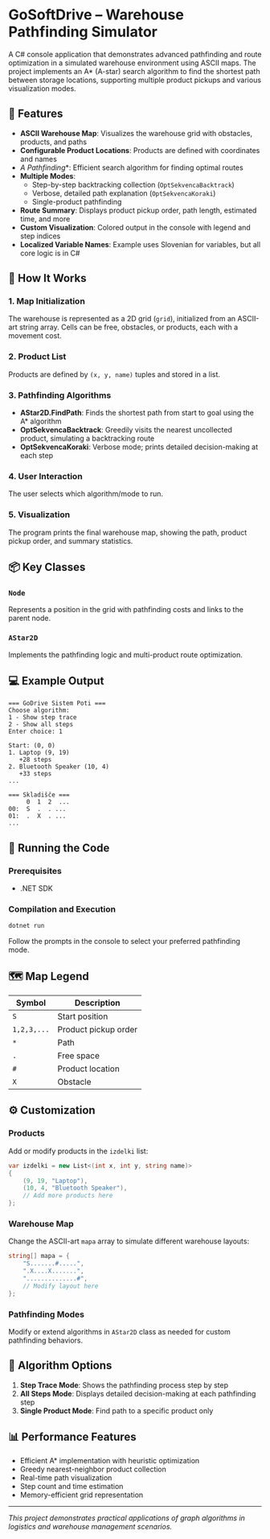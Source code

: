 # GoSoftDrive – Warehouse Pathfinding Simulator

A C# console application that demonstrates advanced pathfinding and route optimization in a simulated warehouse environment using ASCII maps. The project implements an A* (A-star) search algorithm to find the shortest path between storage locations, supporting multiple product pickups and various visualization modes.

## 🚀 Features

- **ASCII Warehouse Map**: Visualizes the warehouse grid with obstacles, products, and paths
- **Configurable Product Locations**: Products are defined with coordinates and names
- **A* Pathfinding**: Efficient search algorithm for finding optimal routes
- **Multiple Modes**:
  - Step-by-step backtracking collection (`OptSekvencaBacktrack`)
  - Verbose, detailed path explanation (`OptSekvencaKoraki`)
  - Single-product pathfinding
- **Route Summary**: Displays product pickup order, path length, estimated time, and more
- **Custom Visualization**: Colored output in the console with legend and step indices
- **Localized Variable Names**: Example uses Slovenian for variables, but all core logic is in C#

## 🔧 How It Works

### 1. Map Initialization
The warehouse is represented as a 2D grid (`grid`), initialized from an ASCII-art string array. Cells can be free, obstacles, or products, each with a movement cost.

### 2. Product List
Products are defined by `(x, y, name)` tuples and stored in a list.

### 3. Pathfinding Algorithms
- **AStar2D.FindPath**: Finds the shortest path from start to goal using the A* algorithm
- **OptSekvencaBacktrack**: Greedily visits the nearest uncollected product, simulating a backtracking route
- **OptSekvencaKoraki**: Verbose mode; prints detailed decision-making at each step

### 4. User Interaction
The user selects which algorithm/mode to run.

### 5. Visualization
The program prints the final warehouse map, showing the path, product pickup order, and summary statistics.

## 📦 Key Classes

### `Node`
Represents a position in the grid with pathfinding costs and links to the parent node.

### `AStar2D`
Implements the pathfinding logic and multi-product route optimization.

## 💻 Example Output

```
=== GoDrive Sistem Poti ===
Choose algorithm:
1 - Show step trace
2 - Show all steps
Enter choice: 1

Start: (0, 0)
1. Laptop (9, 19)
   +28 steps
2. Bluetooth Speaker (10, 4)
   +33 steps
...

=== Skladišče ===
     0  1  2  ...
00:  S  .  . ...
01:  .  X  . ...
...
```

## 🚀 Running the Code

### Prerequisites
- .NET SDK

### Compilation and Execution
```bash
dotnet run
```

Follow the prompts in the console to select your preferred pathfinding mode.

## 🗺️ Map Legend

| Symbol | Description |
|--------|-------------|
| `S` | Start position |
| `1,2,3,...` | Product pickup order |
| `*` | Path |
| `.` | Free space |
| `#` | Product location |
| `X` | Obstacle |

## ⚙️ Customization

### Products
Add or modify products in the `izdelki` list:
```csharp
var izdelki = new List<(int x, int y, string name)>
{
    (9, 19, "Laptop"),
    (10, 4, "Bluetooth Speaker"),
    // Add more products here
};
```

### Warehouse Map
Change the ASCII-art `mapa` array to simulate different warehouse layouts:
```csharp
string[] mapa = {
    "S.......#.....",
    ".X....X.......",
    "..............#",
    // Modify layout here
};
```

### Pathfinding Modes
Modify or extend algorithms in `AStar2D` class as needed for custom pathfinding behaviors.

## 🎯 Algorithm Options

1. **Step Trace Mode**: Shows the pathfinding process step by step
2. **All Steps Mode**: Displays detailed decision-making at each pathfinding step
3. **Single Product Mode**: Find path to a specific product only

## 📊 Performance Features

- Efficient A* implementation with heuristic optimization
- Greedy nearest-neighbor product collection
- Real-time path visualization
- Step count and time estimation
- Memory-efficient grid representation

---

*This project demonstrates practical applications of graph algorithms in logistics and warehouse management scenarios.*
